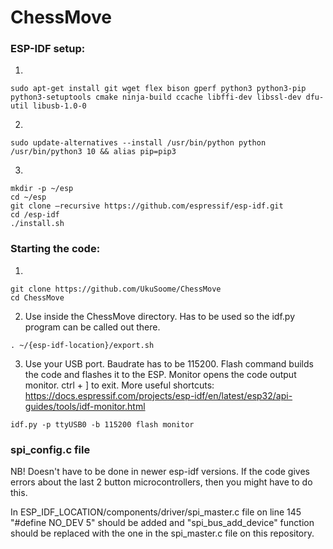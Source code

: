 # ChessMove

### ESP-IDF setup:

1) 
```
sudo apt-get install git wget flex bison gperf python3 python3-pip python3-setuptools cmake ninja-build ccache libffi-dev libssl-dev dfu-util libusb-1.0-0 
```
2)
```
sudo update-alternatives --install /usr/bin/python python /usr/bin/python3 10 && alias pip=pip3
```
3) 
```
mkdir -p ~/esp
cd ~/esp 
git clone –recursive https://github.com/espressif/esp-idf.git 
cd /esp-idf 
./install.sh 
```

### Starting the code:
1) 
```
git clone https://github.com/UkuSoome/ChessMove
cd ChessMove
```
2) Use inside the ChessMove directory. Has to be used so the idf.py program can be called out there.
```
. ~/{esp-idf-location}/export.sh
```
3) Use your USB port. Baudrate has to be 115200. Flash command builds the code and flashes it to the ESP. Monitor opens the code output monitor. ctrl + ] to exit. More useful shortcuts: https://docs.espressif.com/projects/esp-idf/en/latest/esp32/api-guides/tools/idf-monitor.html
```
idf.py -p ttyUSB0 -b 115200 flash monitor
```


### spi_config.c file
NB! Doesn't have to be done in newer esp-idf versions. If the code gives errors about the last 2 button microcontrollers, then you might have to do this.

In ESP_IDF_LOCATION/components/driver/spi_master.c file on line 145 "#define NO_DEV 5" should be added and "spi_bus_add_device" function should be replaced with the one in the spi_master.c file on this repository.
